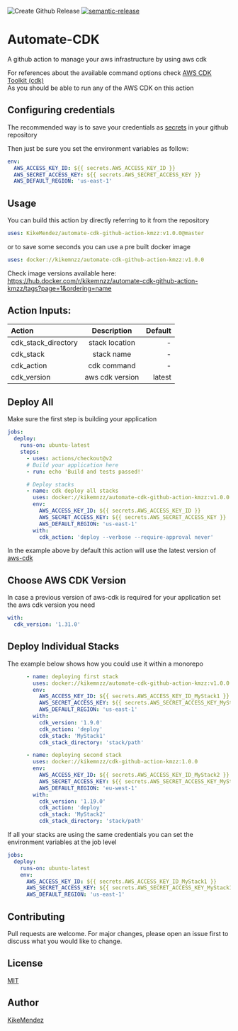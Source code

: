 ![Create Github Release](https://github.com/KikeMendez/automate-cdk-github-action-kmzz/workflows/Create%20Github%20Release/badge.svg)
[![semantic-release](https://img.shields.io/badge/%20%20%F0%9F%93%A6%F0%9F%9A%80-semantic--release-e10079.svg)](https://github.com/semantic-release/semantic-release)

# Automate-CDK
A github action to manage your aws infrastructure by using aws cdk

For references about the available command options check [AWS CDK Toolkit (cdk)](https://docs.aws.amazon.com/cdk/latest/guide/tools.html)   
As you should be able to run any of the AWS CDK on this action
## Configuring credentials
The recommended way is to save your credentials as [secrets](https://help.github.com/en/actions/configuring-and-managing-workflows/creating-and-storing-encrypted-secrets) in your github repository  

Then just be sure you set the environment variables as follow:

```yaml
env:
  AWS_ACCESS_KEY_ID: ${{ secrets.AWS_ACCESS_KEY_ID }}
  AWS_SECRET_ACCESS_KEY: ${{ secrets.AWS_SECRET_ACCESS_KEY }}
  AWS_DEFAULT_REGION: 'us-east-1'
```

## Usage

You can build this action by directly referring to it from the repository
```yaml
uses: KikeMendez/automate-cdk-github-action-kmzz:v1.0.0@master
```
or to save some seconds you can use a pre built docker image
```yaml
uses: docker://kikemnzz/automate-cdk-github-action-kmzz:v1.0.0
```
Check image versions available here: https://hub.docker.com/r/kikemnzz/automate-cdk-github-action-kmzz/tags?page=1&ordering=name
## Action Inputs:

| Action      | Description | Default     |
| :---        |    :----:   |          ---: |
| cdk_stack_directory      | stack location |   - |
| cdk_stack      | stack name |   - |
| cdk_action      | cdk command | -|
| cdk_version      | aws cdk version |   latest |



## Deploy All
Make sure the first step is building your application
```yaml
jobs:
  deploy:
    runs-on: ubuntu-latest
    steps:
      - uses: actions/checkout@v2      
      # Build your application here
      - run: echo 'Build and tests passed!'

      # Deploy stacks
      - name: cdk deploy all stacks
        uses: docker://kikemnzz/automate-cdk-github-action-kmzz:v1.0.0
        env:
          AWS_ACCESS_KEY_ID: ${{ secrets.AWS_ACCESS_KEY_ID }}
          AWS_SECRET_ACCESS_KEY: ${{ secrets.AWS_SECRET_ACCESS_KEY }}
          AWS_DEFAULT_REGION: 'us-east-1'
        with:
          cdk_action: 'deploy --verbose --require-approval never'
```
In the example above by default this action will use the latest version of [aws-cdk](https://www.npmjs.com/package/aws-cdk) 

## Choose AWS CDK Version
In case a previous version of aws-cdk is required for your application set the aws cdk version you need  
```yaml
with:
  cdk_version: '1.31.0'
```

## Deploy Individual Stacks
The example below shows how you could use it within a monorepo
```yaml
      - name: deploying first stack
        uses: docker://kikemnzz/automate-cdk-github-action-kmzz:v1.0.0
        env:
          AWS_ACCESS_KEY_ID: ${{ secrets.AWS_ACCESS_KEY_ID_MyStack1 }}
          AWS_SECRET_ACCESS_KEY: ${{ secrets.AWS_SECRET_ACCESS_KEY_MyStack1 }}
          AWS_DEFAULT_REGION: 'us-east-1'
        with:
          cdk_version: '1.9.0'
          cdk_action: 'deploy'
          cdk_stack: 'MyStack1'
          cdk_stack_directory: 'stack/path'

      - name: deploying second stack
        uses: docker://kikemnzz/cdk-github-action-kmzz:1.0.0
        env:
          AWS_ACCESS_KEY_ID: ${{ secrets.AWS_ACCESS_KEY_ID_MyStack2 }}
          AWS_SECRET_ACCESS_KEY: ${{ secrets.AWS_SECRET_ACCESS_KEY_MyStack2 }}
          AWS_DEFAULT_REGION: 'eu-west-1'
        with:
          cdk_version: '1.19.0'
          cdk_action: 'deploy'
          cdk_stack: 'MyStack2'
          cdk_stack_directory: 'stack/path'
```

If all your stacks are using the same credentials you can set the environment variables at the job level
```yaml
jobs:
  deploy:
    runs-on: ubuntu-latest
    env:
      AWS_ACCESS_KEY_ID: ${{ secrets.AWS_ACCESS_KEY_ID_MyStack1 }}
      AWS_SECRET_ACCESS_KEY: ${{ secrets.AWS_SECRET_ACCESS_KEY_MyStack1 }}
      AWS_DEFAULT_REGION: 'us-east-1'
```

## Contributing
Pull requests are welcome. For major changes, please open an issue first to discuss what you would like to change.

## License
[MIT](LICENSE)

## Author
[KikeMendez](https://github.com/KikeMendez)
